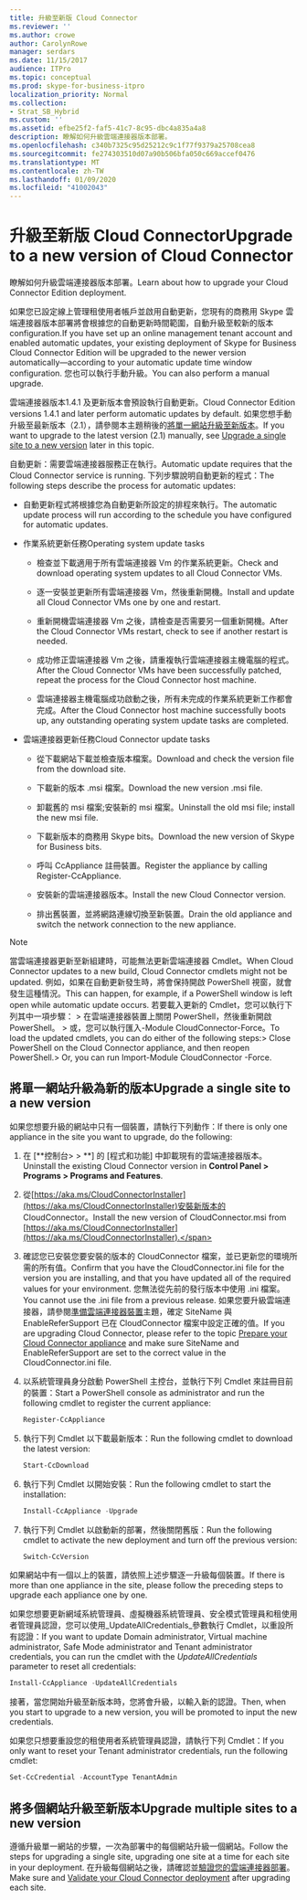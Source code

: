```yaml
---
title: 升級至新版 Cloud Connector
ms.reviewer: ''
ms.author: crowe
author: CarolynRowe
manager: serdars
ms.date: 11/15/2017
audience: ITPro
ms.topic: conceptual
ms.prod: skype-for-business-itpro
localization_priority: Normal
ms.collection:
- Strat_SB_Hybrid
ms.custom: ''
ms.assetid: efbe25f2-faf5-41c7-8c95-dbc4a835a4a8
description: 瞭解如何升級雲端連接器版本部署。
ms.openlocfilehash: c340b7325c95d25212c9c1f77f9379a25708cea8
ms.sourcegitcommit: fe274303510d07a90b506bfa050c669accef0476
ms.translationtype: MT
ms.contentlocale: zh-TW
ms.lasthandoff: 01/09/2020
ms.locfileid: "41002043"
---
```

# <a name="upgrade-to-a-new-version-of-cloud-connector"></a><span data-ttu-id="9aed3-103">升級至新版 Cloud Connector</span><span class="sxs-lookup"><span data-stu-id="9aed3-103">Upgrade to a new version of Cloud Connector</span></span>
 
<span data-ttu-id="9aed3-104">瞭解如何升級雲端連接器版本部署。</span><span class="sxs-lookup"><span data-stu-id="9aed3-104">Learn about how to upgrade your Cloud Connector Edition deployment.</span></span>
  
<span data-ttu-id="9aed3-105">如果您已設定線上管理租使用者帳戶並啟用自動更新，您現有的商務用 Skype 雲端連接器版本部署將會根據您的自動更新時間範圍，自動升級至較新的版本configuration.</span><span class="sxs-lookup"><span data-stu-id="9aed3-105">If you have set up an online management tenant account and enabled automatic updates, your existing deployment of Skype for Business Cloud Connector Edition will be upgraded to the newer version automatically—according to your automatic update time window configuration.</span></span> <span data-ttu-id="9aed3-106">您也可以執行手動升級。</span><span class="sxs-lookup"><span data-stu-id="9aed3-106">You can also perform a manual upgrade.</span></span> 
  
<span data-ttu-id="9aed3-107">雲端連接器版本1.4.1 及更新版本會預設執行自動更新。</span><span class="sxs-lookup"><span data-stu-id="9aed3-107">Cloud Connector Edition versions 1.4.1 and later perform automatic updates by default.</span></span> <span data-ttu-id="9aed3-108">如果您想手動升級至最新版本（2.1），請參閱本主題稍後的[將單一網站升級至新版本](upgrade-to-a-new-version-of-cloud-connector.md#BKMK_Upgrade)。</span><span class="sxs-lookup"><span data-stu-id="9aed3-108">If you want to upgrade to the latest version (2.1) manually, see [Upgrade a single site to a new version](upgrade-to-a-new-version-of-cloud-connector.md#BKMK_Upgrade) later in this topic.</span></span>
  
<span data-ttu-id="9aed3-109">自動更新：需要雲端連接器服務正在執行。</span><span class="sxs-lookup"><span data-stu-id="9aed3-109">Automatic update requires that the Cloud Connector service is running.</span></span> <span data-ttu-id="9aed3-110">下列步驟說明自動更新的程式：</span><span class="sxs-lookup"><span data-stu-id="9aed3-110">The following steps describe the process for automatic updates:</span></span>
  
- <span data-ttu-id="9aed3-111">自動更新程式將根據您為自動更新所設定的排程來執行。</span><span class="sxs-lookup"><span data-stu-id="9aed3-111">The automatic update process will run according to the schedule you have configured for automatic updates.</span></span>
    
- <span data-ttu-id="9aed3-112">作業系統更新任務</span><span class="sxs-lookup"><span data-stu-id="9aed3-112">Operating system update tasks</span></span>
    
  - <span data-ttu-id="9aed3-113">檢查並下載適用于所有雲端連接器 Vm 的作業系統更新。</span><span class="sxs-lookup"><span data-stu-id="9aed3-113">Check and download operating system updates to all Cloud Connector VMs.</span></span> 
    
  - <span data-ttu-id="9aed3-114">逐一安裝並更新所有雲端連接器 Vm，然後重新開機。</span><span class="sxs-lookup"><span data-stu-id="9aed3-114">Install and update all Cloud Connector VMs one by one and restart.</span></span>
    
  - <span data-ttu-id="9aed3-115">重新開機雲端連接器 Vm 之後，請檢查是否需要另一個重新開機。</span><span class="sxs-lookup"><span data-stu-id="9aed3-115">After the Cloud Connector VMs restart, check to see if another restart is needed.</span></span>
    
  - <span data-ttu-id="9aed3-116">成功修正雲端連接器 Vm 之後，請重複執行雲端連接器主機電腦的程式。</span><span class="sxs-lookup"><span data-stu-id="9aed3-116">After the Cloud Connector VMs have been successfully patched, repeat the process for the Cloud Connector host machine.</span></span>
    
  - <span data-ttu-id="9aed3-117">雲端連接器主機電腦成功啟動之後，所有未完成的作業系統更新工作都會完成。</span><span class="sxs-lookup"><span data-stu-id="9aed3-117">After the Cloud Connector host machine successfully boots up, any outstanding operating system update tasks are completed.</span></span>
    
- <span data-ttu-id="9aed3-118">雲端連接器更新任務</span><span class="sxs-lookup"><span data-stu-id="9aed3-118">Cloud Connector update tasks</span></span>
    
  - <span data-ttu-id="9aed3-119">從下載網站下載並檢查版本檔案。</span><span class="sxs-lookup"><span data-stu-id="9aed3-119">Download and check the version file from the download site.</span></span>
    
  - <span data-ttu-id="9aed3-120">下載新的版本 .msi 檔案。</span><span class="sxs-lookup"><span data-stu-id="9aed3-120">Download the new version .msi file.</span></span> 
    
  - <span data-ttu-id="9aed3-121">卸載舊的 msi 檔案;安裝新的 msi 檔案。</span><span class="sxs-lookup"><span data-stu-id="9aed3-121">Uninstall the old msi file; install the new msi file.</span></span>
    
  - <span data-ttu-id="9aed3-122">下載新版本的商務用 Skype bits。</span><span class="sxs-lookup"><span data-stu-id="9aed3-122">Download the new version of Skype for Business bits.</span></span>
    
  - <span data-ttu-id="9aed3-123">呼叫 CcAppliance 註冊裝置。</span><span class="sxs-lookup"><span data-stu-id="9aed3-123">Register the appliance by calling Register-CcAppliance.</span></span>
    
  - <span data-ttu-id="9aed3-124">安裝新的雲端連接器版本。</span><span class="sxs-lookup"><span data-stu-id="9aed3-124">Install the new Cloud Connector version.</span></span>
    
  - <span data-ttu-id="9aed3-125">排出舊裝置，並將網路連線切換至新裝置。</span><span class="sxs-lookup"><span data-stu-id="9aed3-125">Drain the old appliance and switch the network connection to the new appliance.</span></span>
    
> [!NOTE]
>  <span data-ttu-id="9aed3-126">當雲端連接器更新至新組建時，可能無法更新雲端連接器 Cmdlet。</span><span class="sxs-lookup"><span data-stu-id="9aed3-126">When Cloud Connector updates to a new build, Cloud Connector cmdlets might not be updated.</span></span> <span data-ttu-id="9aed3-127">例如，如果在自動更新發生時，將會保持開啟 PowerShell 視窗，就會發生這種情況。</span><span class="sxs-lookup"><span data-stu-id="9aed3-127">This can happen, for example, if a PowerShell window is left open while automatic update occurs.</span></span> <span data-ttu-id="9aed3-128">若要載入更新的 Cmdlet，您可以執行下列其中一項步驟： > 在雲端連接器裝置上關閉 PowerShell，然後重新開啟 PowerShell。 > 或，您可以執行匯入-Module CloudConnector-Force。</span><span class="sxs-lookup"><span data-stu-id="9aed3-128">To load the updated cmdlets, you can do either of the following steps:>  Close PowerShell on the Cloud Connector appliance, and then reopen PowerShell.>  Or, you can run Import-Module CloudConnector -Force.</span></span>
  
## <a name="upgrade-a-single-site-to-a-new-version"></a><span data-ttu-id="9aed3-129">將單一網站升級為新的版本</span><span class="sxs-lookup"><span data-stu-id="9aed3-129">Upgrade a single site to a new version</span></span>
<span data-ttu-id="9aed3-130"><a name="BKMK_Upgrade"> </a></span><span class="sxs-lookup"><span data-stu-id="9aed3-130"></span></span>

<span data-ttu-id="9aed3-131">如果您想要升級的網站中只有一個裝置，請執行下列動作：</span><span class="sxs-lookup"><span data-stu-id="9aed3-131">If there is only one appliance in the site you want to upgrade, do the following:</span></span>
  
1. <span data-ttu-id="9aed3-132">在 [\*\*控制台\> \> \*\*] 的 [程式和功能] 中卸載現有的雲端連接器版本。</span><span class="sxs-lookup"><span data-stu-id="9aed3-132">Uninstall the existing Cloud Connector version in **Control Panel \> Programs \> Programs and Features**.</span></span>
    
2. <span data-ttu-id="9aed3-133">從[https://aka.ms/CloudConnectorInstaller](https://aka.ms/CloudConnectorInstaller)安裝新版本的 CloudConnector。</span><span class="sxs-lookup"><span data-stu-id="9aed3-133">Install the new version of CloudConnector.msi from [https://aka.ms/CloudConnectorInstaller](https://aka.ms/CloudConnectorInstaller).</span></span>
    
3. <span data-ttu-id="9aed3-134">確認您已安裝您要安裝的版本的 CloudConnector 檔案，並已更新您的環境所需的所有值。</span><span class="sxs-lookup"><span data-stu-id="9aed3-134">Confirm that you have the CloudConnector.ini file for the version you are installing, and that you have updated all of the required values for your environment.</span></span> <span data-ttu-id="9aed3-135">您無法從先前的發行版本中使用 .ini 檔案。</span><span class="sxs-lookup"><span data-stu-id="9aed3-135">You cannot use the .ini file from a previous release.</span></span> <span data-ttu-id="9aed3-136">如果您要升級雲端連接器，請參閱[準備雲端連接器裝置](prepare-your-cloud-connector-appliance.md)主題，確定 SiteName 與 EnableReferSupport 已在 CloudConnector 檔案中設定正確的值。</span><span class="sxs-lookup"><span data-stu-id="9aed3-136">If you are upgrading Cloud Connector, please refer to the topic [Prepare your Cloud Connector appliance](prepare-your-cloud-connector-appliance.md) and make sure SiteName and EnableReferSupport are set to the correct value in the CloudConnector.ini file.</span></span>
    
4. <span data-ttu-id="9aed3-137">以系統管理員身分啟動 PowerShell 主控台，並執行下列 Cmdlet 來註冊目前的裝置：</span><span class="sxs-lookup"><span data-stu-id="9aed3-137">Start a PowerShell console as administrator and run the following cmdlet to register the current appliance:</span></span>
    
   ```powershell
   Register-CcAppliance
   ```

5. <span data-ttu-id="9aed3-138">執行下列 Cmdlet 以下載最新版本：</span><span class="sxs-lookup"><span data-stu-id="9aed3-138">Run the following cmdlet to download the latest version:</span></span>
    
   ```powershell
   Start-CcDownload
   ```

6. <span data-ttu-id="9aed3-139">執行下列 Cmdlet 以開始安裝：</span><span class="sxs-lookup"><span data-stu-id="9aed3-139">Run the following cmdlet to start the installation:</span></span> 
    
   ```powershell
   Install-CcAppliance -Upgrade
   ```

7. <span data-ttu-id="9aed3-140">執行下列 Cmdlet 以啟動新的部署，然後關閉舊版：</span><span class="sxs-lookup"><span data-stu-id="9aed3-140">Run the following cmdlet to activate the new deployment and turn off the previous version:</span></span>
    
   ```powershell
   Switch-CcVersion
   ```

<span data-ttu-id="9aed3-141">如果網站中有一個以上的裝置，請依照上述步驟逐一升級每個裝置。</span><span class="sxs-lookup"><span data-stu-id="9aed3-141">If there is more than one appliance in the site, please follow the preceding steps to upgrade each appliance one by one.</span></span>
  
<span data-ttu-id="9aed3-142">如果您想要更新網域系統管理員、虛擬機器系統管理員、安全模式管理員和租使用者管理員認證，您可以使用_UpdateAllCredentials_參數執行 Cmdlet，以重設所有認證：</span><span class="sxs-lookup"><span data-stu-id="9aed3-142">If you want to update Domain administrator, Virtual machine administrator, Safe Mode administrator and Tenant administrator credentials, you can run the cmdlet with the  _UpdateAllCredentials_ parameter to reset all credentials:</span></span>
  
```powershell
Install-CcAppliance -UpdateAllCredentials
```

<span data-ttu-id="9aed3-143">接著，當您開始升級至新版本時，您將會升級，以輸入新的認證。</span><span class="sxs-lookup"><span data-stu-id="9aed3-143">Then, when you start to upgrade to a new version, you will be promoted to input the new credentials.</span></span> 
  
<span data-ttu-id="9aed3-144">如果您只想要重設您的租使用者系統管理員認證，請執行下列 Cmdlet：</span><span class="sxs-lookup"><span data-stu-id="9aed3-144">If you only want to reset your Tenant administrator credentials, run the following cmdlet:</span></span>
  
```powershell
Set-CcCredential -AccountType TenantAdmin
```

## <a name="upgrade-multiple-sites-to-a-new-version"></a><span data-ttu-id="9aed3-145">將多個網站升級至新版本</span><span class="sxs-lookup"><span data-stu-id="9aed3-145">Upgrade multiple sites to a new version</span></span>
<span data-ttu-id="9aed3-146"><a name="BKMK_Upgrade"> </a></span><span class="sxs-lookup"><span data-stu-id="9aed3-146"></span></span>

<span data-ttu-id="9aed3-147">遵循升級單一網站的步驟，一次為部署中的每個網站升級一個網站。</span><span class="sxs-lookup"><span data-stu-id="9aed3-147">Follow the steps for upgrading a single site, upgrading one site at a time for each site in your deployment.</span></span> <span data-ttu-id="9aed3-148">在升級每個網站之後，請確認並[驗證您的雲端連接器部署](validate-your-cloud-connector-deployment.md)。</span><span class="sxs-lookup"><span data-stu-id="9aed3-148">Make sure and [Validate your Cloud Connector deployment](validate-your-cloud-connector-deployment.md) after upgrading each site.</span></span>
  

